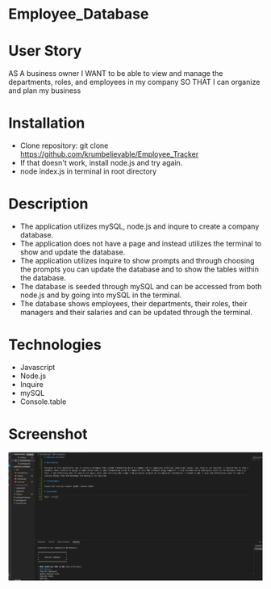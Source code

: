 # Employee_Database

# User Story

AS A business owner
I WANT to be able to view and manage the departments, roles, and employees in my company
SO THAT I can organize and plan my business

# Installation

- Clone repository: git clone https://github.com/krumbelievable/Employee_Tracker
- If that doesn't work, install node.js and try again.
- node index.js in terminal in root directory

# Description

- The application utilizes mySQL, node.js and inqure to create a company database.
- The application does not have a page and instead utilizes the terminal to show and update the database.
- The application utilizes inquire to show prompts and through choosing the prompts you can update the database and to show the tables within the database.
- The database is seeded through mySQL and can be accessed from both node.js and by going into mySQL in the terminal.
- The database shows employees, their departments, their roles, their managers and their salaries and can be updated through the terminal.

# Technologies

- Javascript
- Node.js
- Inquire
- mySQL
- Console.table

# Screenshot

![Alt text](./Screenshot/Employee_Database%20Screenshot.png)
